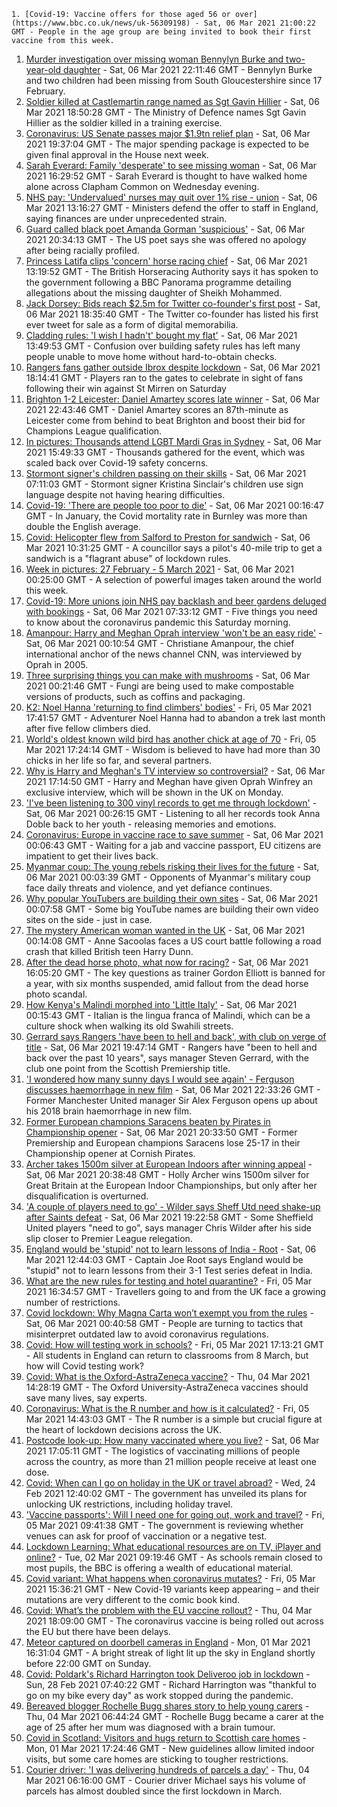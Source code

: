 
    1. [Covid-19: Vaccine offers for those aged 56 or over](https://www.bbc.co.uk/news/uk-56309198) - Sat, 06 Mar 2021 21:00:22 GMT - People in the age group are being invited to book their first vaccine from this week.
1. [Murder investigation over missing woman Bennylyn Burke and two-year-old daughter](https://www.bbc.co.uk/news/uk-scotland-56304839) - Sat, 06 Mar 2021 22:11:46 GMT - Bennylyn Burke and two children had been missing from South Gloucestershire since 17 February.
1. [Soldier killed at Castlemartin range named as Sgt Gavin Hillier](https://www.bbc.co.uk/news/uk-wales-56304979) - Sat, 06 Mar 2021 18:50:28 GMT - The Ministry of Defence names Sgt Gavin Hillier as the soldier killed in a training exercise.
1. [Coronavirus: US Senate passes major $1.9tn relief plan](https://www.bbc.co.uk/news/world-us-canada-56307889) - Sat, 06 Mar 2021 19:37:04 GMT - The major spending package is expected to be given final approval in the House next week.
1. [Sarah Everard: Family 'desperate' to see missing woman](https://www.bbc.co.uk/news/uk-england-london-56307038) - Sat, 06 Mar 2021 16:29:52 GMT - Sarah Everard is thought to have walked home alone across Clapham Common on Wednesday evening.
1. [NHS pay: 'Undervalued' nurses may quit over 1% rise - union](https://www.bbc.co.uk/news/uk-56301981) - Sat, 06 Mar 2021 13:16:27 GMT - Ministers defend the offer to staff in England, saying finances are under unprecedented strain.
1. [Guard called black poet Amanda Gorman 'suspicious'](https://www.bbc.co.uk/news/world-us-canada-56304235) - Sat, 06 Mar 2021 20:34:13 GMT - The US poet says she was offered no apology after being racially profiled.
1. [Princess Latifa clips 'concern' horse racing chief](https://www.bbc.co.uk/sport/horse-racing/56304866) - Sat, 06 Mar 2021 13:19:52 GMT - The British Horseracing Authority says it has spoken to the government following a BBC Panorama programme detailing allegations about the missing daughter of Sheikh Mohammed.
1. [Jack Dorsey: Bids reach $2.5m for Twitter co-founder's first post](https://www.bbc.co.uk/news/world-us-canada-56307153) - Sat, 06 Mar 2021 18:35:40 GMT - The Twitter co-founder has listed his first ever tweet for sale as a form of digital memorabilia.
1. [Cladding rules: 'I wish I hadn't' bought my flat'](https://www.bbc.co.uk/news/business-56298878) - Sat, 06 Mar 2021 13:49:53 GMT - Confusion over building safety rules has left many people unable to move home without hard-to-obtain checks.
1. [Rangers fans gather outside Ibrox despite lockdown](https://www.bbc.co.uk/news/uk-scotland-glasgow-west-56307066) - Sat, 06 Mar 2021 18:14:41 GMT - Players ran to the gates to celebrate in sight of fans following their win against St Mirren on Saturday
1. [Brighton 1-2 Leicester: Daniel Amartey scores late winner](https://www.bbc.co.uk/sport/football/56220039) - Sat, 06 Mar 2021 22:43:46 GMT - Daniel Amartey scores an 87th-minute as Leicester come from behind to beat Brighton and boost their bid for Champions League qualification.
1. [In pictures: Thousands attend LGBT Mardi Gras in Sydney](https://www.bbc.co.uk/news/world-australia-56307356) - Sat, 06 Mar 2021 15:49:33 GMT - Thousands gathered for the event, which was scaled back over Covid-19 safety concerns.
1. [Stormont signer's children passing on their skills](https://www.bbc.co.uk/news/uk-northern-ireland-56266968) - Sat, 06 Mar 2021 07:11:03 GMT - Stormont signer Kristina Sinclair's children use sign language despite not having hearing difficulties.
1. [Covid-19: 'There are people too poor to die'](https://www.bbc.co.uk/news/uk-56255828) - Sat, 06 Mar 2021 00:16:47 GMT - In January, the Covid mortality rate in Burnley was more than double the English average.
1. [Covid: Helicopter flew from Salford to Preston for sandwich](https://www.bbc.co.uk/news/uk-england-lancashire-56278463) - Sat, 06 Mar 2021 10:31:25 GMT - A councillor says a pilot's 40-mile trip to get a sandwich is a "flagrant abuse" of lockdown rules.
1. [Week in pictures: 27 February - 5 March 2021](https://www.bbc.co.uk/news/in-pictures-56283009) - Sat, 06 Mar 2021 00:25:00 GMT - A selection of powerful images taken around the world this week.
1. [Covid-19: More unions join NHS pay backlash and beer gardens deluged with bookings](https://www.bbc.co.uk/news/uk-56303752) - Sat, 06 Mar 2021 07:33:12 GMT - Five things you need to know about the coronavirus pandemic this Saturday morning.
1. [Amanpour: Harry and Meghan Oprah interview 'won't be an easy ride'](https://www.bbc.co.uk/news/world-us-canada-56255829) - Sat, 06 Mar 2021 00:10:54 GMT - Christiane Amanpour, the chief international anchor of the news channel CNN, was interviewed by Oprah in 2005.
1. [Three surprising things you can make with mushrooms](https://www.bbc.co.uk/news/stories-56259541) - Sat, 06 Mar 2021 00:21:46 GMT - Fungi are being used to make compostable versions of products, such as coffins and packaging.
1. [K2: Noel Hanna 'returning to find climbers' bodies'](https://www.bbc.co.uk/news/uk-northern-ireland-56296329) - Fri, 05 Mar 2021 17:41:57 GMT - Adventurer Noel Hanna had to abandon a trek last month after five fellow climbers died.
1. [World's oldest known wild bird has another chick at age of 70](https://www.bbc.co.uk/news/world-us-canada-56281983) - Fri, 05 Mar 2021 17:24:14 GMT - Wisdom is believed to have had more than 30 chicks in her life so far, and several partners.
1. [Why is Harry and Meghan's TV interview so controversial?](https://www.bbc.co.uk/news/explainers-56281444) - Sat, 06 Mar 2021 17:14:50 GMT - Harry and Meghan have given Oprah Winfrey an exclusive interview, which will be shown in the UK on Monday.
1. ['I've been listening to 300 vinyl records to get me through lockdown'](https://www.bbc.co.uk/news/stories-56187737) - Sat, 06 Mar 2021 00:26:15 GMT - Listening to all her records took Anna Doble back to her youth - releasing memories and emotions.
1. [Coronavirus: Europe in vaccine race to save summer](https://www.bbc.co.uk/news/world-europe-56292087) - Sat, 06 Mar 2021 00:06:43 GMT - Waiting for a jab and vaccine passport, EU citizens are impatient to get their lives back.
1. [Myanmar coup: The young rebels risking their lives for the future](https://www.bbc.co.uk/news/world-asia-56293923) - Sat, 06 Mar 2021 00:03:39 GMT - Opponents of Myanmar's military coup face daily threats and violence, and yet defiance continues.
1. [Why popular YouTubers are building their own sites](https://www.bbc.co.uk/news/technology-55349255) - Sat, 06 Mar 2021 00:07:58 GMT - Some big YouTube names are building their own video sites on the side - just in case.
1. [The mystery American woman wanted in the UK](https://www.bbc.co.uk/news/world-us-canada-56246511) - Sat, 06 Mar 2021 00:14:08 GMT - Anne Sacoolas faces a US court battle following a road crash that killed British teen Harry Dunn.
1. [After the dead horse photo, what now for racing?](https://www.bbc.co.uk/sport/horse-racing/56288334) - Sat, 06 Mar 2021 16:05:20 GMT - The key questions as trainer Gordon Elliott is banned for a year, with six months suspended, amid fallout from the dead horse photo scandal.
1. [How Kenya's Malindi morphed into 'Little Italy'](https://www.bbc.co.uk/news/world-africa-56284827) - Sat, 06 Mar 2021 00:15:43 GMT - Italian is the lingua franca of Malindi, which can be a culture shock when walking its old Swahili streets.
1. [Gerrard says Rangers 'have been to hell and back', with club on verge of title](https://www.bbc.co.uk/sport/football/56306244) - Sat, 06 Mar 2021 19:47:14 GMT - Rangers have "been to hell and back over the past 10 years", says manager Steven Gerrard, with the club one point from the Scottish Premiership title.
1. ['I wondered how many sunny days I would see again' - Ferguson discusses haemorrhage in new film](https://www.bbc.co.uk/sport/football/56308789) - Sat, 06 Mar 2021 22:33:26 GMT - Former Manchester United manager Sir Alex Ferguson opens up about his 2018 brain haemorrhage in new film.
1. [Former European champions Saracens beaten by Pirates in Championship opener](https://www.bbc.co.uk/sport/rugby-union/56307196) - Sat, 06 Mar 2021 20:33:50 GMT - Former Premiership and European champions Saracens lose 25-17 in their Championship opener at Cornish Pirates.
1. [Archer takes 1500m silver at European Indoors after winning appeal](https://www.bbc.co.uk/sport/athletics/56308758) - Sat, 06 Mar 2021 20:38:48 GMT - Holly Archer wins 1500m silver for Great Britain at the European Indoor Championships, but only after her disqualification is overturned.
1. ['A couple of players need to go' - Wilder says Sheff Utd need shake-up after Saints defeat](https://www.bbc.co.uk/sport/football/56308895) - Sat, 06 Mar 2021 19:22:58 GMT - Some Sheffield United players "need to go", says manager Chris Wilder after his side slip closer to Premier League relegation.
1. [England would be 'stupid' not to learn lessons of India - Root](https://www.bbc.co.uk/sport/cricket/56306145) - Sat, 06 Mar 2021 12:44:03 GMT - Captain Joe Root says England would be "stupid" not to learn lessons from their 3-1 Test series defeat in India.
1. [What are the new rules for testing and hotel quarantine?](https://www.bbc.co.uk/news/explainers-52544307) - Fri, 05 Mar 2021 16:34:57 GMT - Travellers going to and from the UK face a growing number of restrictions.
1. [Covid lockdown: Why Magna Carta won’t exempt you from the rules](https://www.bbc.co.uk/news/56295261) - Sat, 06 Mar 2021 00:40:58 GMT - People are turning to tactics that misinterpret outdated law to avoid coronavirus regulations.
1. [Covid: How will testing work in schools?](https://www.bbc.co.uk/news/education-51643556) - Fri, 05 Mar 2021 17:13:21 GMT - All students in England can return to classrooms from 8 March, but how will Covid testing work?
1. [Covid: What is the Oxford-AstraZeneca vaccine?](https://www.bbc.co.uk/news/health-55302595) - Thu, 04 Mar 2021 14:28:19 GMT - The Oxford University-AstraZeneca vaccines should save many lives, say experts.
1. [Coronavirus: What is the R number and how is it calculated?](https://www.bbc.co.uk/news/health-52473523) - Fri, 05 Mar 2021 14:43:03 GMT - The R number is a simple but crucial figure at the heart of lockdown decisions across the UK.
1. [Postcode look-up: How many vaccinated where you live?](https://www.bbc.co.uk/news/health-55274833) - Sat, 06 Mar 2021 17:05:11 GMT - The logistics of vaccinating millions of people across the country, as more than 21 million people receive at least one dose.
1. [Covid: When can I go on holiday in the UK or travel abroad?](https://www.bbc.co.uk/news/explainers-52646738) - Wed, 24 Feb 2021 12:40:02 GMT - The government has unveiled its plans for unlocking UK restrictions, including holiday travel.
1. ['Vaccine passports': Will I need one for going out, work and travel?](https://www.bbc.co.uk/news/explainers-55718553) - Fri, 05 Mar 2021 09:41:38 GMT - The government is reviewing whether venues can ask for proof of vaccination or a negative test.
1. [Lockdown Learning: What educational resources are on TV, iPlayer and online?](https://www.bbc.co.uk/news/education-55591821) - Tue, 02 Mar 2021 09:19:46 GMT - As schools remain closed to most pupils, the BBC is offering a wealth of educational material.
1. [Covid variant: What happens when coronavirus mutates?](https://www.bbc.co.uk/news/health-56286744) - Fri, 05 Mar 2021 15:36:21 GMT - New Covid-19 variants keep appearing – and their mutations are very different to the comic book kind.
1. [Covid: What’s the problem with the EU vaccine rollout?](https://www.bbc.co.uk/news/explainers-56286235) - Thu, 04 Mar 2021 18:09:00 GMT - The coronavirus vaccine is being rolled out across the EU but there have been delays.
1. [Meteor captured on doorbell cameras in England](https://www.bbc.co.uk/news/uk-56241705) - Mon, 01 Mar 2021 16:31:04 GMT - A bright streak of light lit up the sky in England shortly before 22:00 GMT on Sunday.
1. [Covid: Poldark's Richard Harrington took Deliveroo job in lockdown](https://www.bbc.co.uk/news/uk-wales-56225148) - Sun, 28 Feb 2021 07:40:22 GMT - Richard Harrington was "thankful to go on my bike every day" as work stopped during the pandemic.
1. [Bereaved blogger Rochelle Bugg shares story to help young carers](https://www.bbc.co.uk/news/uk-england-suffolk-56251118) - Thu, 04 Mar 2021 06:44:24 GMT - Rochelle Bugg became a carer at the age of 25 after her mum was diagnosed with a brain tumour.
1. [Covid in Scotland: Visitors and hugs return to Scottish care homes](https://www.bbc.co.uk/news/uk-scotland-56242468) - Mon, 01 Mar 2021 17:24:46 GMT - New guidelines allow limited indoor visits, but some care homes are sticking to tougher restrictions.
1. [Courier driver: 'I was delivering hundreds of parcels a day'](https://www.bbc.co.uk/news/uk-scotland-56272459) - Thu, 04 Mar 2021 06:16:00 GMT - Courier driver Michael says his volume of parcels has almost doubled since the first lockdown in March.

